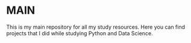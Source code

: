 # MAIN
This is my main repository for all my study resources. Here you can find projects that I did while studying Python and Data Science.
